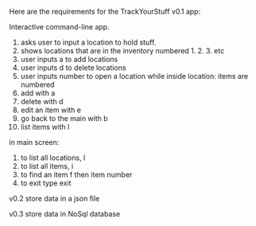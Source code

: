 Here are the requirements for the TrackYourStuff v0.1 app:

Interactive command-line app.
1. asks user to input a location to hold stuff.
2. shows locations that are in the inventory numbered 1. 2. 3. etc
3. user inputs a to add locations
4. user inputs d to delete locations
5. user inputs number to open a location
while inside location:
items are numbered
1. add with a
2. delete with d
3. edit an item with e
4. go back to the main with b
5. list items with l

in main screen:
1. to list all locations, l
2. to list all items, i
3. to find an item f then item number
4. to exit type exit

v0.2
store data in a json file

v0.3
store data in NoSql database

